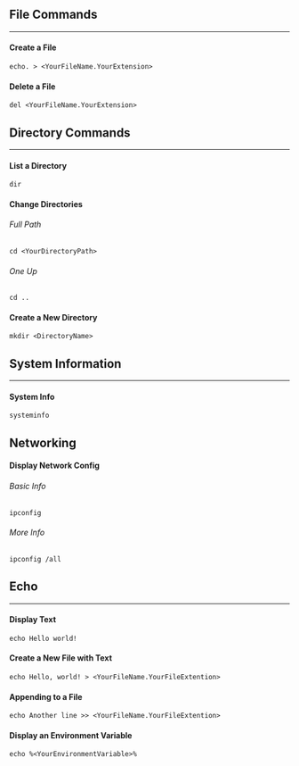 ## File Commands
---
#### Create a File

```shell
echo. > <YourFileName.YourExtension>
```
#### Delete a File

```shell
del <YourFileName.YourExtension>
```
## Directory Commands
---
#### List a Directory

```shell
dir
```

#### Change Directories

###### Full Path

```shell
cd <YourDirectoryPath>
```
###### One Up

```shell
cd ..
```

#### Create a New Directory

```shell
mkdir <DirectoryName>
```

## System Information
---
#### System Info

```shell
systeminfo
```

## Networking

#### Display Network Config
###### Basic Info

```shell
ipconfig
```
###### More Info

```shell
ipconfig /all
```

## Echo
---
#### Display Text

```shell
echo Hello world!
```
#### Create a New File with Text

```shell
echo Hello, world! > <YourFileName.YourFileExtention>
```
#### Appending to a File

```shell
echo Another line >> <YourFileName.YourFileExtention>
```
#### Display an Environment Variable

```shell
echo %<YourEnvironmentVariable>%
```
